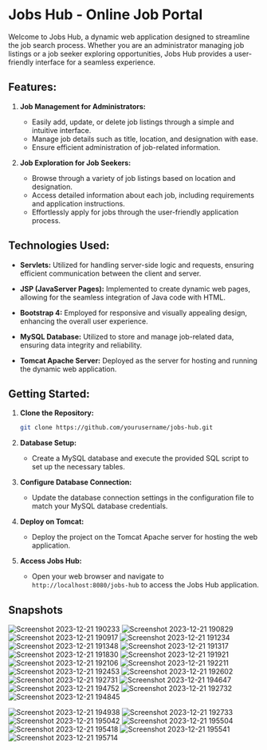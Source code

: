 # Jobs Hub - Online Job Portal

Welcome to Jobs Hub, a dynamic web application designed to streamline the job search process. Whether you are an administrator managing job listings or a job seeker exploring opportunities, Jobs Hub provides a user-friendly interface for a seamless experience.

## Features:

1. **Job Management for Administrators:**
   - Easily add, update, or delete job listings through a simple and intuitive interface.
   - Manage job details such as title, location, and designation with ease.
   - Ensure efficient administration of job-related information.

2. **Job Exploration for Job Seekers:**
   - Browse through a variety of job listings based on location and designation.
   - Access detailed information about each job, including requirements and application instructions.
   - Effortlessly apply for jobs through the user-friendly application process.

## Technologies Used:

- **Servlets:** Utilized for handling server-side logic and requests, ensuring efficient communication between the client and server.

- **JSP (JavaServer Pages):** Implemented to create dynamic web pages, allowing for the seamless integration of Java code with HTML.

- **Bootstrap 4:** Employed for responsive and visually appealing design, enhancing the overall user experience.

- **MySQL Database:** Utilized to store and manage job-related data, ensuring data integrity and reliability.

- **Tomcat Apache Server:** Deployed as the server for hosting and running the dynamic web application.

## Getting Started:

1. **Clone the Repository:**
   ```bash
   git clone https://github.com/yourusername/jobs-hub.git
   ```

2. **Database Setup:**
   - Create a MySQL database and execute the provided SQL script to set up the necessary tables.

3. **Configure Database Connection:**
   - Update the database connection settings in the configuration file to match your MySQL database credentials.

4. **Deploy on Tomcat:**
   - Deploy the project on the Tomcat Apache server for hosting the web application.

5. **Access Jobs Hub:**
   - Open your web browser and navigate to `http://localhost:8080/jobs-hub` to access the Jobs Hub application.

## Snapshots


![Screenshot 2023-12-21 190233](https://github.com/NeerajKumar805/Jobs-Hub/assets/69098331/c98017d1-cc52-4be2-9cbf-5de524b94813)
![Screenshot 2023-12-21 190829](https://github.com/NeerajKumar805/Jobs-Hub/assets/69098331/06e1d13f-3f4e-4684-9e8a-770ea2662071)
![Screenshot 2023-12-21 190917](https://github.com/NeerajKumar805/Jobs-Hub/assets/69098331/041e6e0d-788d-4caf-988f-0a46de49ec5c)
![Screenshot 2023-12-21 191234](https://github.com/NeerajKumar805/Jobs-Hub/assets/69098331/64615b8a-5aa8-46d4-b4d4-b132b9fde3f0)
![Screenshot 2023-12-21 191348](https://github.com/NeerajKumar805/Jobs-Hub/assets/69098331/a6c8578d-aa87-4987-b636-10844ada71bd)
![Screenshot 2023-12-21 191317](https://github.com/NeerajKumar805/Jobs-Hub/assets/69098331/59591535-5325-4c52-af53-fc3db9353df9)
![Screenshot 2023-12-21 191830](https://github.com/NeerajKumar805/Jobs-Hub/assets/69098331/eb7286cc-ba49-4fcf-a2a4-3c9c11c2310b)
![Screenshot 2023-12-21 191921](https://github.com/NeerajKumar805/Jobs-Hub/assets/69098331/a50dca7e-f0a8-4de7-b38d-42ec253bd7a9)
![Screenshot 2023-12-21 192106](https://github.com/NeerajKumar805/Jobs-Hub/assets/69098331/f8abaec2-0467-4d6b-9592-abde4c5306fd)
![Screenshot 2023-12-21 192211](https://github.com/NeerajKumar805/Jobs-Hub/assets/69098331/ca1b6db8-d0a9-490b-a74f-2864f0cb1a95)
![Screenshot 2023-12-21 192453](https://github.com/NeerajKumar805/Jobs-Hub/assets/69098331/4ec21897-4104-46b6-b25c-d2eb593027b9)
![Screenshot 2023-12-21 192602](https://github.com/NeerajKumar805/Jobs-Hub/assets/69098331/c07da0ec-f19a-4dbd-bd00-159c7bd7f667)
![Screenshot 2023-12-21 192731](https://github.com/NeerajKumar805/Jobs-Hub/assets/69098331/59ff26a3-880b-4ed3-a65b-ebca9e8b82f2)
![Screenshot 2023-12-21 194647](https://github.com/NeerajKumar805/Jobs-Hub/assets/69098331/e434997c-fd04-4ea9-9815-8a9bcaf53e4b)
![Screenshot 2023-12-21 194752](https://github.com/NeerajKumar805/Jobs-Hub/assets/69098331/ad524a82-fd48-4945-878c-ef749575c74a)
![Screenshot 2023-12-21 192732](https://github.com/NeerajKumar805/Jobs-Hub/assets/69098331/23a1f632-292d-4670-9db8-df880e231002)
![Screenshot 2023-12-21 194845](https://github.com/NeerajKumar805/Jobs-Hub/assets/69098331/7b5fab94-f948-4a9c-813b-46f41c059f31)

![Screenshot 2023-12-21 194938](https://github.com/NeerajKumar805/Jobs-Hub/assets/69098331/4ac52da3-ced7-4273-a552-6af04116797d)
![Screenshot 2023-12-21 192733](https://github.com/NeerajKumar805/Jobs-Hub/assets/69098331/4266688b-374a-40e4-8bb7-eba04dbb380b)
![Screenshot 2023-12-21 195042](https://github.com/NeerajKumar805/Jobs-Hub/assets/69098331/7c54e333-ba8d-421e-ab1b-d60fcb6eaea9)
![Screenshot 2023-12-21 195504](https://github.com/NeerajKumar805/Jobs-Hub/assets/69098331/e2a1bda0-aad0-40bd-864c-687e5bc5c11b)
![Screenshot 2023-12-21 195418](https://github.com/NeerajKumar805/Jobs-Hub/assets/69098331/1fcef5b8-0d53-4798-a030-d606b96e3b3d)
![Screenshot 2023-12-21 195541](https://github.com/NeerajKumar805/Jobs-Hub/assets/69098331/8d3b7958-8353-4b90-b15c-82b2426bc6a0)
![Screenshot 2023-12-21 195714](https://github.com/NeerajKumar805/Jobs-Hub/assets/69098331/54ad9303-246b-4088-8ea4-9961aff35af4)

